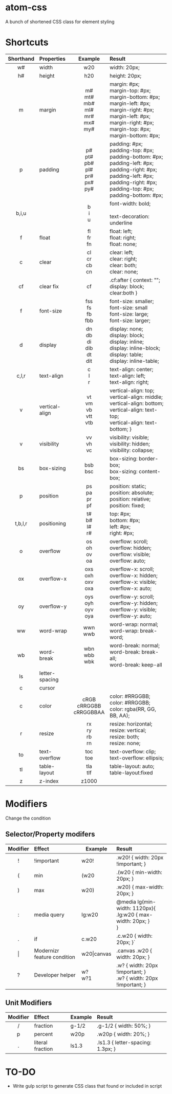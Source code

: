 # atom-css
A bunch of shortened CSS class for element styling

# Shortcuts
| Shorthand | Properties | Example | Result |
| :-: | :-- | :---: | :-- |
| w# | width | w20 | width: 20px; |
| h# | height | h20 | height: 20px; |
| m | margin | m#<br>mt#<br>mb#<br>ml#<br>mr#<br>mx#<br>my# | margin: #px;<br>margin-top: #px;<br>margin-bottom: #px;<br>margin-left: #px;<br>margin-right: #px;<br>margin-left: #px; margin-right: #px;<br>margin-top: #px; margin-bottom: #px;<br> |
| p | padding | p#<br>pt#<br>pb#<br>pl#<br>pr#<br>px#<br>py# | padding: #px;<br>padding-top: #px;<br>padding-bottom: #px;<br>padding-left: #px;<br>padding-right: #px;<br>padding-left: #px; padding-right: #px;<br>padding-top: #px; padding-bottom: #px;<br> |
| b,i,u |   |b<br>i<br>u|font-width: bold; <br><br>text-decoration: underline  |
| f | float | fl<br>fr<br>fn<br> | float: left;<br>float: right;<br>float: none; |
| c | clear | cl<br>cr<br>cb<br>cn | clear: left;<br>clear: right;<br>clear: both;<br>clear: none; |
| cf | clear fix  | cf | .cf:after { context: ""; display: block; clear:both } |
| f | font-size | fss<br>fs<br>fb<br>fbb | font-size: smaller;<br>font-size: small<br>font-size: large;<br>font-size: larger; |
| d | display | dn<br>db<br>di<br>dib<br>dt<br>dit | display: none;<br>display: block;<br>display: inline;<br>display: inline-block;<br>display: table;<br>display: inline-table; |
| c,l,r | text-align | c<br>l<br>r | text-align: center;<br>text-align: left;<br>text-align: right; |
| v | vertical-align  | vt<br>vm<br>vb<br>vtt<br>vtb | vertical-align: top;<br>vertical-align: middle;<br>vertical-align: bottom;<br>vertical-align: text-top;<br>vertical-align: text-bottom; }  |
| v | visibility | vv<br>vh<br>vc | visibility: visible;<br>visibility: hidden;<br>visibility: collapse; |
| bs | box-sizing | bsb<br>bsc | box-sizing: border-box;<br>box-sizing: content-box; |
| p | position | ps<br>pa<br>pr<br>pf | position: static;<br>position: absolute;<br>position: relative;<br>position: fixed; |
| t,b,l,r| positioning  | t#<br>b#<br>l#<br>r#<br> |top: #px;<br>bottom: #px;<br>left: #px;<br>right: #px;|
| o | overflow | os<br>oh<br>ov<br>oa | overflow: scroll;<br>overflow: hidden;<br>overflow: visible;<br>overflow: auto; |
| ox | overflow-x | oxs<br>oxh<br>oxv<br>oxa | overflow-x: scroll;<br>overflow-x: hidden;<br>overflow-x: visible;<br>overflow-x: auto; |
| oy | overflow-y | oys<br>oyh<br>oyv<br>oya | overflow-y: scroll;<br>overflow-y: hidden;<br>overflow-y: visible;<br>overflow-y: auto; |
| ww | word-wrap | wwn<br>wwb | word-wrap: normal;<br>word-wrap: break-word; |
| wb | word-break | wbn<br>wbb<br>wbk | word-break: normal;<br>word-break: break-all;<br>word-break: keep-all |
| ls | letter-spacing | | |
| c | cursor | | |
| c | color | cRGB<br>cRRGGBB<br>cRRGGBBAA | color: #RRGGBB;<br>color: #RRGGBB;<br>color: rgba(RR, GG, BB, AA); |
| r | resize | rx<br>ry<br>rb<br>rn | resize: horizontal;<br>resize: vertical;<br>resize: both;<br>resize: none; |
| to | text-overflow | toc<br>toe | text-overflow: clip;<br>text-overflow: ellipsis; |
| tl | table-layout | tla<br>tlf | table-layout: auto;<br> table-layout:fixed |
| z | z-index | z1000 | |

# Modifiers
Change the condition

## Selector/Property modifers

| Modifier | Effect | Example | Result |
| :-: | :-- | --- | :-- |
| ! | !important | w20! | .w20! { width: 20px !important; } |
| ( | min | (w20 |  .(w20 { min-width: 20px; } |
| ) | max | w20) |  .w20) { max-width: 20px; } |
| : | media query | lg:w20 | @media lg(min-width: 1120px){ <br> .lg:w20 { max-width: 20px; }<br> } |
| . | if | c.w20 |  .c.w20 { width: 20px; }` |
| \| | Modernizr feature condition | w20\|canvas |  .canvas .w20 { width: 20px; } |
| ? | Developer helper | w?<br>w?1 | .w? { width: 20px !important; }<br>.w? { width: 20px !important; } |

## Unit Modifiers
| Modifier | Effect | Example | Result |
| :-: | :-- | --- | :-- |
| / | fraction | g-1/2 |  .g-1/2 { width: 50%; } |
| p | percent | w20p |  .w20p { width: 20%; } |
| . | literal fraction | ls1.3 | .ls1.3 { letter-spacing: 1.3px; } |

# TO-DO
- Write gulp script to generate CSS class that found or included in script
